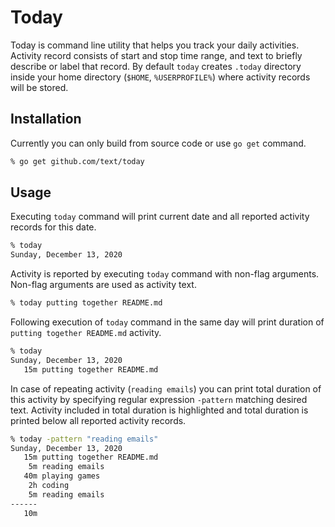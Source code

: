 # Today

Today is command line utility that helps you track your daily activities. Activity record consists of start and stop time range, and text to briefly describe or label that record. By default `today` creates `.today` directory inside your home directory (`$HOME`, `%USERPROFILE%`) where activity records will be stored.

## Installation

Currently you can only build from source code or use `go get` command.

```zsh
% go get github.com/text/today
```

## Usage

Executing `today` command will print current date and all reported activity records for this date.

```zsh
% today
Sunday, December 13, 2020
```

Activity is reported by executing `today` command with non-flag arguments. Non-flag arguments are used as activity text.

```zsh
% today putting together README.md
```

Following execution of `today` command in the same day will print duration of `putting together README.md` activity.

```zsh
% today
Sunday, December 13, 2020
   15m putting together README.md
```

In case of repeating activity (`reading emails`) you can print total duration of this activity by specifying regular expression `-pattern` matching desired text. Activity included in total duration is highlighted and total duration is printed below all reported activity records.

```zsh
% today -pattern "reading emails"
Sunday, December 13, 2020
   15m putting together README.md
    5m reading emails
   40m playing games
    2h coding
    5m reading emails
------
   10m
```
